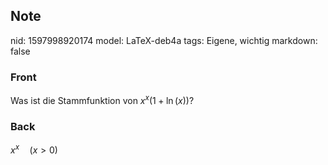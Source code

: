## Note
nid: 1597998920174
model: LaTeX-deb4a
tags: Eigene, wichtig
markdown: false

### Front
Was ist die Stammfunktion von $x^{x}(1+\ln (x))$?

### Back
$x^{x} \quad(x>0)$
